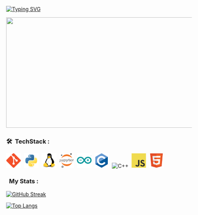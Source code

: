[![Typing SVG](https://readme-typing-svg.herokuapp.com?duration=6000&center=true&width=1000&lines=Hi+there+%F0%9F%91%8B!+I'm+Fahad+Habib)](https://git.io/typing-svg)
<p align="center"><img src="https://media.giphy.com/media/dWesBcTLavkZuG35MI/giphy.gif" width="600" height="300"  /></p>

### 🛠 &nbsp;TechStack :

<p>
<img src="https://github.com/devicons/devicon/blob/master/icons/git/git-original.svg" title="git" alt="git" width="40" height="40"/>&nbsp;
<img src="https://github.com/devicons/devicon/blob/master/icons/python/python-original.svg" title="python" alt="python" width="40" height="40"/>&nbsp;
<img src="https://github.com/devicons/devicon/blob/master/icons/linux/linux-original.svg" title="Linux" alt="Linux" width="40" height="40"/>&nbsp;
<img src="https://github.com/devicons/devicon/blob/master/icons/jupyter/jupyter-original-wordmark.svg" title="jupyter" alt="jupyter" width="40" height="40"/>&nbsp;
<img src="https://github.com/devicons/devicon/blob/master/icons/arduino/arduino-original.svg" title="arduino" alt="arduino" width="40" height="40"/>&nbsp;
<img src="https://github.com/devicons/devicon/blob/master/icons/c/c-original.svg" title="C" alt="C" width="40" height="40"/>&nbsp;
<img src="https://github.com/isocpp/logos/blob/master/cpp_logo.svg" title="C++" alt="C++" width="40" height="40"/>&nbsp;
<img src="https://github.com/devicons/devicon/blob/master/icons/javascript/javascript-original.svg" title="JavaScript" alt="JavaScript" width="40" height="40"/>&nbsp;
<img src="https://github.com/devicons/devicon/blob/master/icons/html5/html5-original.svg" title="HTML5" alt="HTML5" width="40" height="40"/>&nbsp;

</p>

### &nbsp; My Stats :
[![GitHub Streak](http://github-readme-streak-stats.herokuapp.com?user=Fahad-Habib&theme=dark&background=000000)](https://git.io/streak-stats)

[![Top Langs](https://github-readme-stats.vercel.app/api/top-langs/?username=Fahad-Habib&layout=compact&theme=vision-friendly-dark)](https://github.com/anuraghazra/github-readme-stats)
